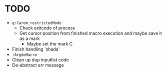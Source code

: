 # TODO

* `g:Carom_restrictedMode`
    * Check exitcode of process
    * Get cursor position from finished macro execution and maybe save it as a mark
        * Maybe set the mark C
* Finish handling 'shada'
* `:ArgdoMacro`
* Clean up dup inputlist code
* De-abstract err message
